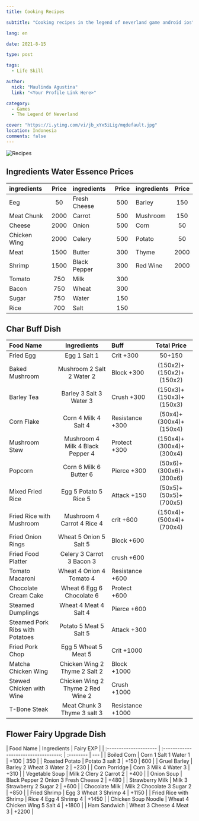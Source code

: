 ```yaml
---
title: Cooking Recipes

subtitle: "Cooking recipes in the legend of neverland game android ios"

lang: en

date: 2021-8-15

type: post

tags:
  - Life Skill

author:
  nick: "Maulinda Agustina"
  link: "<Your Profile Link Here>"

category:
  - Games
  - The Legend Of Neverland

cover: "https://i.ytimg.com/vi/jb_xYx5iLig/mqdefault.jpg"
location: Indonesia
comments: false
---
```


  <!-- toc -->

<!-- [![603TF.png](https://i.im.ge/2021/08/15/603TF.png)](https://im.ge/i/603TF) -->

![Recipes](https://user-images.githubusercontent.com/12471057/132800836-32af1b73-bbb0-4af1-8a7c-dd96ee02cb3c.png)

## Ingredients Water Essence Prices

| ingredients  | Price | ingredients  | Price | ingredients | Price |
| :----------- | :---: | :----------- | :---: | :---------- | :---: |
| Eeg          |  50   | Fresh Cheese |  500  | Barley      |  150  |
| Meat Chunk   | 2000  | Carrot       |  500  | Mushroom    |  150  |
| Cheese       | 2000  | Onion        |  500  | Corn        |  50   |
| Chicken Wing | 2000  | Celery       |  500  | Potato      |  50   |
| Meat         | 1500  | Butter       |  300  | Thyme       | 2000  |
| Shrimp       | 1500  | Black Pepper |  300  | Red Wine    | 2000  |
| Tomato       |  750  | Milk         |  300  |
| Bacon        |  750  | Wheat        |  300  |
| Sugar        |  750  | Water        |  150  |
| Rice         |  700  | Salt         |  150  |

## Char Buff Dish

| Food Name                       |            Ingredients            | Buff             |       Total Price       |
| :------------------------------ | :-------------------------------: | :--------------- | :---------------------: |
| Fried Egg                       |           Egg 1 Salt 1            | Crit +300        |         50+150          |
| Baked Mushroom                  |     Mushroom 2 Salt 2 Water 2     | Block +300       | (150x2)+(150x2)+(150x2) |
| Barley Tea                      |      Barley 3 Salt 3 Water 3      | Crush +300       | (150x3)+(150x3)+(150x3) |
| Corn Flake                      |       Corn 4 Milk 4 Salt 4        | Resistance +300  | (50x4)+(300x4)+(150x4)  |
| Mushroom Stew                   | Mushroom 4 Milk 4 Black Pepper 4  | Protect +300     | (150x4)+(300x4)+(300x4) |
| Popcorn                         |      Corn 6 Milk 6 Butter 6       | Pierce +300      | (50x6)+(300x6)+(300x6)  |
| Mixed Fried Rice                |       Egg 5 Potato 5 Rice 5       | Attack +150      |  (50x5)+(50x5)+(700x5)  |
| Fried Rice with Mushroom        |    Mushroom 4 Carrot 4 Rice 4     | crit +600        | (150x4)+(500x4)+(700x4) |
| Fried Onion Rings               |      Wheat 5 Onion 5 Salt 5       | Block +600       |
| Fried Food Platter              |     Celery 3 Carrot 3 Bacon 3     | crush +600       |
| Tomato Macaroni                 |     Wheat 4 Onion 4 Tomato 4      | Resistance +600  |
| Chocolate Cream Cake            |     Wheat 6 Egg 6 Chocolate 6     | Protect +600     |
| Steamed Dumplings               |       Wheat 4 Meat 4 Salt 4       | Pierce +600      |
| Steamed Pork Ribs with Potatoes |      Potato 5 Meat 5 Salt 5       | Attack +300      |
| Fried Pork Chop                 |       Egg 5 Wheat 5 Meat 5        | Crit +1000       |
| Matcha Chicken Wing             |   Chicken Wing 2 Thyme 2 Salt 2   | Block +1000      |
| Stewed Chicken with Wine        | Chicken Wing 2 Thyme 2 Red Wine 2 | Crush +1000      |
| T-Bone Steak                    |    Meat Chunk 3 Thyme 3 salt 3    | Resistance +1000 |

## Flower Fairy Upgrade Dish

| Food Name              |              Ingredients              | Fairy EXP |
| :--------------------- | :-----------------------------------: | :-------- | --- |
| Boiled Corn            |         Corn 1 Salt 1 Water 1         | +100      | 350 |
| Roasted Potato         |            Potato 3 salt 3            | +150      | 600 |
| Gruel Barley           |       Barley 2 Wheat 3 Water 2        | +230      |
| Corn Porridge          |         Corn 3 Milk 4 Water 3         | +310      |
| Vegetable Soup         |        Milk 2 Clery 2 Carrot 2        | +400      |
| Onion Soup             | Black Pepper 2 Onion 3 Fresh Cheese 2 | +480      |
| Strawberry Milk        |      Milk 3 Strawberry 2 Sugar 2      | +600      |
| Chocolate Milk         |      Milk 2 Chocolate 3 Sugar 2       | +850      |
| Fried Shrimp           |        Egg 3 Wheat 3 Shrimp 4         | +1150     |
| Fried Rice with Shrimp |         Rice 4 Egg 4 Shrimp 4         | +1450     |
| Chicken Soup Noodle    |     Wheat 4 Chicken Wing 5 Salt 4     | +1800     |
| Ham Sandwich           |        Wheat 3 Cheese 4 Meat 3        | +2200     |

  <!-- script ./Recipes/math.js -->
